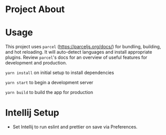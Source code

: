 # Project About

# Usage

This project uses `parcel` (https://parceljs.org/docs/) for bundling, building, and hot reloading. It will auto-detect languages and install appropriate plugins.
Review `parcel`'s docs for an overview of useful features for development and production.

`yarn install` on initial setup to install dependencies

`yarn start` to begin a development server

`yarn build` to build the app for production

# Intellij Setup

+ Set Intellij to run eslint and prettier on save via Preferences.
